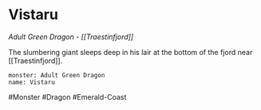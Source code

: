 # Vistaru
*Adult Green Dragon - [[Traestinfjord]]*

The slumbering giant sleeps deep in his lair at the bottom of the fjord near [[Traestinfjord]].

```statblock
monster: Adult Green Dragon
name: Vistaru
```

#Monster #Dragon #Emerald-Coast